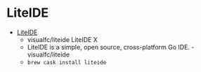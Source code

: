 # LiteIDE
- [LiteIDE](https://github.com/visualfc/liteide)
  -  visualfc/liteide LiteIDE X
  - LiteIDE is a simple, open source, cross-platform Go IDE.  - visualfc/liteide
  - `brew cask install liteide`
